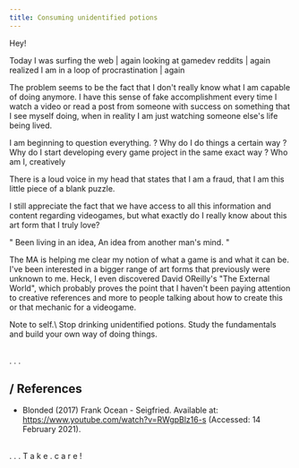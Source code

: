```yaml
---
title: Consuming unidentified potions
---
```


Hey!

Today I
was surfing the web | again
looking at gamedev reddits | again
realized I am in a loop of procrastination | again

The problem seems to be the fact that I don't really know what I am capable of doing anymore. I have this sense of fake accomplishment every time I watch a video or read a post from someone with success on something that I see myself doing, when in reality I am just watching someone else's life being lived.

I am beginning to question everything.
? Why do I do things a certain way
? Why do I start developing every game project in the same exact way
? Who am I, creatively

There is a loud voice in my head that states that I am a fraud, that I am this little piece of a blank puzzle.

I still appreciate the fact that we have access to all this information and content regarding videogames, but what exactly do I really know about this art form that I truly love?

"
Been living in an idea,
An idea from another man's mind.
"

The MA is helping me clear my notion of what a game is and what it can be. I've been interested in a bigger range of art forms that previously were unknown to me. Heck, I even discovered David OReilly's "The External World", which probably proves the point that I haven't been paying attention to creative references and more to people talking about how to create this or that mechanic for a videogame.

Note to self.\ Stop drinking unidentified potions. Study the fundamentals and build your own way of doing things.

<br />
<label class="imgLabel">.</label>
<label class="imgLabel">.</label>
<label class="imgLabel">.</label>

## / References

* Blonded (2017) Frank Ocean - Seigfried. Available at: https://www.youtube.com/watch?v=RWgpBlz16-s (Accessed: 14 February 2021).

<br />
<label class="imgLabel">.</label>
<label class="imgLabel">.</label>
<label class="imgLabel">.</label>
<label class="imgLabel">T</label>
<label class="imgLabel">a</label>
<label class="imgLabel">k</label>
<label class="imgLabel">e</label>
<label class="imgLabel">.</label>
<label class="imgLabel">c</label>
<label class="imgLabel">a</label>
<label class="imgLabel">r</label>
<label class="imgLabel">e</label>
<label class="imgLabel">!</label>
